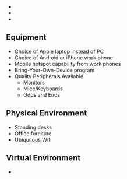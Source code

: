

* 
* 
* 

## Equipment  
 * Choice of Apple laptop instead of PC
 * Choice of Android or iPhone work phone 
 * Mobile hotspot capability from work phones 
 * Bring-Your-Own-Device program 
 * Quality Peripherals Available
   * Monitors 
   * Mice/Keyboards
   * Odds and Ends 
   
## Physical Environment 
 * Standing desks 
 * Office furniture
 * Ubiquitous Wifi 
 

## Virtual Environment 
 * 

